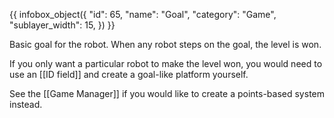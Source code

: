 {{ infobox_object({
	"id": 65,
	"name": "Goal",
	"category": "Game",
	"sublayer_width": 15,
}) }}

Basic goal for the robot. When any robot steps on the goal, the level is won.

If you only want a particular robot to make the level won, you would need to use an [[ID field]] and create a goal-like platform yourself.

See the [[Game Manager]] if you would like to create a points-based system instead.